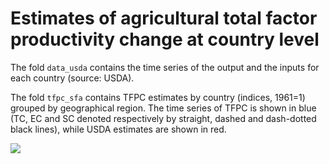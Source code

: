 # Estimates of agricultural total factor productivity change at country level

The fold `data_usda` contains the time series of the output and the inputs for each country (source: USDA).

The fold `tfpc_sfa` contains TFPC estimates by country (indices, 1961=1) grouped by geographical region.
The time series of TFPC is shown in blue (TC, EC and SC denoted respectively by straight, dashed and dash-dotted black lines), while USDA estimates are shown in red.

<img src="https://render.githubusercontent.com/render/math?math= y_t=\mu+\beta x_t+\varepsilon_t">
